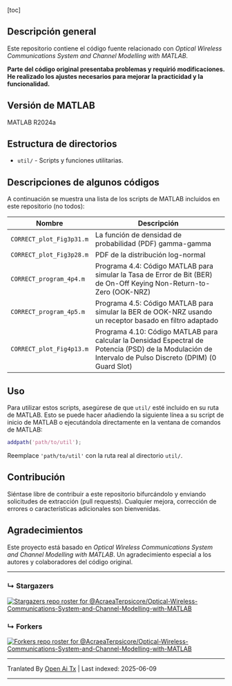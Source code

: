 [toc]

## Descripción general

Este repositorio contiene el código fuente relacionado con *Optical Wireless Communications System and Channel Modelling with MATLAB*.

**Parte del código original presentaba problemas y requirió modificaciones. He realizado los ajustes necesarios para mejorar la practicidad y la funcionalidad.**



## Versión de MATLAB

MATLAB R2024a

## Estructura de directorios

- `util/` - Scripts y funciones utilitarias.

## Descripciones de algunos códigos

A continuación se muestra una lista de los scripts de MATLAB incluidos en este repositorio (no todos):

| Nombre                     | Descripción                                                                                                                     |
| -------------------------- | ------------------------------------------------------------------------------------------------------------------------------ |
| `CORRECT_plot_Fig3p31.m`   | La función de densidad de probabilidad (PDF) gamma-gamma                                                                      |
| `CORRECT_plot_Fig3p28.m`   | PDF de la distribución log-normal                                                                                              |
| `CORRECT_program_4p4.m`    | Programa 4.4: Código MATLAB para simular la Tasa de Error de Bit (BER) de On-Off Keying Non-Return-to-Zero (OOK-NRZ)          |
| `CORRECT_program_4p5.m`    | Programa 4.5: Código MATLAB para simular la BER de OOK-NRZ usando un receptor basado en filtro adaptado                       |
| `CORRECT_plot_Fig4p13.m`   | Programa 4.10: Código MATLAB para calcular la Densidad Espectral de Potencia (PSD) de la Modulación de Intervalo de Pulso Discreto (DPIM) (0 Guard Slot) |

## Uso

Para utilizar estos scripts, asegúrese de que `util/` esté incluido en su ruta de MATLAB. Esto se puede hacer añadiendo la siguiente línea a su script de inicio de MATLAB o ejecutándola directamente en la ventana de comandos de MATLAB:

```matlab
addpath('path/to/util');
```

Reemplace `'path/to/util'` con la ruta real al directorio `util/`.

## Contribución

Siéntase libre de contribuir a este repositorio bifurcándolo y enviando solicitudes de extracción (pull requests). Cualquier mejora, corrección de errores o características adicionales son bienvenidas.

## Agradecimientos

Este proyecto está basado en *Optical Wireless Communications System and Channel Modelling with MATLAB*. Un agradecimiento especial a los autores y colaboradores del código original.

---



### &#8627; Stargazers
[![Stargazers repo roster for @AcraeaTerpsicore/Optical-Wireless-Communications-System-and-Channel-Modelling-with-MATLAB](http://reporoster.com/stars/AcraeaTerpsicore/Optical-Wireless-Communications-System-and-Channel-Modelling-with-MATLAB)](https://github.com/AcraeaTerpsicore/Optical-Wireless-Communications-System-and-Channel-Modelling-with-MATLAB/stargazers)

### &#8627; Forkers
[![Forkers repo roster for @AcraeaTerpsicore/Optical-Wireless-Communications-System-and-Channel-Modelling-with-MATLAB](http://reporoster.com/forks/AcraeaTerpsicore/Optical-Wireless-Communications-System-and-Channel-Modelling-with-MATLAB)](https://github.com/AcraeaTerpsicore/Optical-Wireless-Communications-System-and-Channel-Modelling-with-MATLAB/network/members)



---

Tranlated By [Open Ai Tx](https://github.com/OpenAiTx/OpenAiTx) | Last indexed: 2025-06-09

---